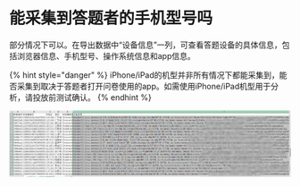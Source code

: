 # 能采集到答题者的手机型号吗

部分情况下可以。在导出数据中“设备信息”一列，可查看答题设备的具体信息，包括浏览器信息、手机型号、操作系统信息和app信息。

{% hint style="danger" %}
iPhone/iPad的机型并非所有情况下都能采集到，能否采集到取决于答题者打开问卷使用的app。如需使用iPhone/iPad机型用于分析，请投放前测试确认。
{% endhint %}

![&#x8BBE;&#x5907;&#x4FE1;&#x606F;](../.gitbook/assets/image%20%28605%29.png)

